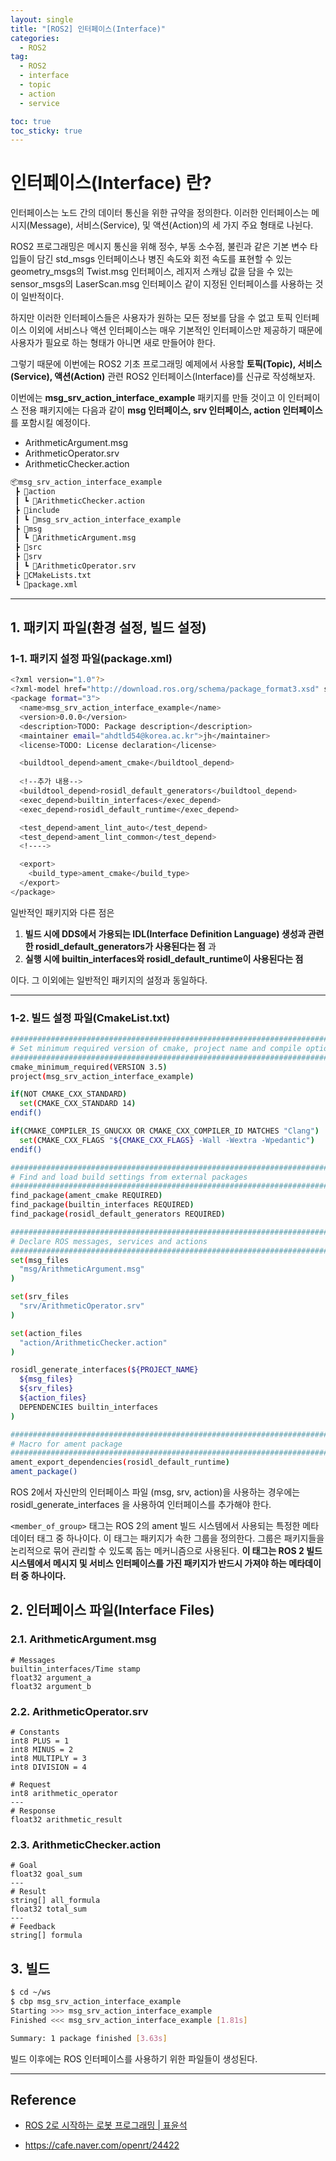```yaml
---
layout: single
title: "[ROS2] 인터페이스(Interface)"
categories:
  - ROS2
tag:
  - ROS2
  - interface
  - topic
  - action
  - service

toc: true
toc_sticky: true
---
```


# 인터페이스(Interface) 란?

인터페이스는 노드 간의 데이터 통신을 위한 규약을 정의한다. 이러한 인터페이스는 메시지(Message), 서비스(Service), 및 액션(Action)의 세 가지 주요 형태로 나뉜다.

ROS2 프로그래밍은 메시지 통신을 위해 정수, 부동 소수점, 불린과 같은 기본 변수 타입들이 담긴 std_msgs 인터페이스나 병진 속도와 회전 속도를 표현할 수 있는 geometry_msgs의 Twist.msg 인터페이스, 레지저 스캐닝 값을 담을 수 있는 sensor_msgs의 LaserScan.msg 인터페이스 같이 지정된 인터페이스를 사용하는 것이 일반적이다.

하지만 이러한 인터페이스들은 사용자가 원하는 모든 정보를 담을 수 없고 토픽 인터페이스 이외에 서비스나 액션 인터페이스는 매우 기본적인 인터페이스만 제공하기 때문에 사용자가 필요로 하는 형태가 아니면 새로 만들어야 한다.

그렇기 때문에 이번에는 ROS2 기초 프로그래밍 예제에서 사용할 **토픽(Topic), 서비스(Service), 액션(Action)** 관련 ROS2 인터페이스(Interface)를 신규로 작성해보자.

이번에는 **msg_srv_action_interface_example** 패키지를 만들 것이고 이 인터페이스 전용 패키지에는 다음과 같이 **msg 인터페이스, srv 인터페이스, action 인터페이스**를 포함시킬 예정이다.

- ArithmeticArgument.msg
- ArithmeticOperator.srv
- ArithmeticChecker.action

```bash
📦msg_srv_action_interface_example
 ┣ 📂action
 ┃ ┗ 📜ArithmeticChecker.action
 ┣ 📂include
 ┃ ┗ 📂msg_srv_action_interface_example
 ┣ 📂msg
 ┃ ┗ 📜ArithmeticArgument.msg
 ┣ 📂src
 ┣ 📂srv
 ┃ ┗ 📜ArithmeticOperator.srv
 ┣ 📜CMakeLists.txt
 ┗ 📜package.xml
```

---

## 1. 패키지 파일(환경 설정, 빌드 설정)

### 1-1. 패키지 설정 파일(package.xml)

```bash
<?xml version="1.0"?>
<?xml-model href="http://download.ros.org/schema/package_format3.xsd" schematypens="http://www.w3.org/2001/XMLSchema"?>
<package format="3">
  <name>msg_srv_action_interface_example</name>
  <version>0.0.0</version>
  <description>TODO: Package description</description>
  <maintainer email="ahdtld54@korea.ac.kr">jh</maintainer>
  <license>TODO: License declaration</license>

  <buildtool_depend>ament_cmake</buildtool_depend>
  
  <!--추가 내용-->
  <buildtool_depend>rosidl_default_generators</buildtool_depend>
  <exec_depend>builtin_interfaces</exec_depend>
  <exec_depend>rosidl_default_runtime</exec_depend>

  <test_depend>ament_lint_auto</test_depend>
  <test_depend>ament_lint_common</test_depend>
  <!---->

  <export>
    <build_type>ament_cmake</build_type>
  </export>
</package>
```

일반적인 패키지와 다른 점은 

1. **빌드 시에 DDS에서 가용되는 IDL(Interface Definition Language) 생성과 관련한 rosidl_default_generators가 사용된다는 점** 과
2. **실행 시에 builtin_interfaces와 rosidl_default_runtime이 사용된다는 점**

이다. 그 이외에는 일반적인 패키지의 설정과 동일하다.

---
### 1-2. 빌드 설정 파일(CmakeList.txt)

```bash
################################################################################
# Set minimum required version of cmake, project name and compile options
################################################################################
cmake_minimum_required(VERSION 3.5)
project(msg_srv_action_interface_example)

if(NOT CMAKE_CXX_STANDARD)
  set(CMAKE_CXX_STANDARD 14)
endif()

if(CMAKE_COMPILER_IS_GNUCXX OR CMAKE_CXX_COMPILER_ID MATCHES "Clang")
  set(CMAKE_CXX_FLAGS "${CMAKE_CXX_FLAGS} -Wall -Wextra -Wpedantic")
endif()

################################################################################
# Find and load build settings from external packages
################################################################################
find_package(ament_cmake REQUIRED)
find_package(builtin_interfaces REQUIRED)
find_package(rosidl_default_generators REQUIRED)

################################################################################
# Declare ROS messages, services and actions
################################################################################
set(msg_files
  "msg/ArithmeticArgument.msg"
)

set(srv_files
  "srv/ArithmeticOperator.srv"
)

set(action_files
  "action/ArithmeticChecker.action"
)

rosidl_generate_interfaces(${PROJECT_NAME}
  ${msg_files}
  ${srv_files}
  ${action_files}
  DEPENDENCIES builtin_interfaces
)

################################################################################
# Macro for ament package
################################################################################
ament_export_dependencies(rosidl_default_runtime)
ament_package()
```

ROS 2에서 자신만의 인터페이스 파일 (msg, srv, action)을 사용하는 경우에는 rosidl_generate_interfaces 을 사용하여 인터페이스를 추가해야 한다.

`<member_of_group>` 태그는 ROS 2의 ament 빌드 시스템에서 사용되는 특정한 메타데이터 태그 중 하나이다. 이 태그는 패키지가 속한 그룹을 정의한다. 그룹은 패키지들을 논리적으로 묶어 관리할 수 있도록 돕는 메커니즘으로 사용된다. **이 태그는 ROS 2 빌드 시스템에서 메시지 및 서비스 인터페이스를 가진 패키지가 반드시 가져야 하는 메타데이터 중 하나이다.**




## 2. 인터페이스 파일(Interface Files)
### 2.1. ArithmeticArgument.msg

```
# Messages
builtin_interfaces/Time stamp
float32 argument_a
float32 argument_b
```

### 2.2. ArithmeticOperator.srv

```
# Constants
int8 PLUS = 1
int8 MINUS = 2
int8 MULTIPLY = 3
int8 DIVISION = 4

# Request
int8 arithmetic_operator
---
# Response
float32 arithmetic_result
```

### 2.3. ArithmeticChecker.action

```
# Goal
float32 goal_sum
---
# Result
string[] all_formula
float32 total_sum
---
# Feedback
string[] formula
```

## 3. 빌드

```bash
$ cd ~/ws
$ cbp msg_srv_action_interface_example
Starting >>> msg_srv_action_interface_example
Finished <<< msg_srv_action_interface_example [1.81s]                     

Summary: 1 package finished [3.63s]
 ```

빌드 이후에는 ROS 인터페이스를 사용하기 위한 파일들이 생성된다.

---
## Reference
- [ROS 2로 시작하는 로봇 프로그래밍 | 표윤석](https://www.google.com/url?sa=t&rct=j&q=&esrc=s&source=web&cd=&cad=rja&uact=8&ved=2ahUKEwitt6_ryruEAxUCZvUHHV5oA4oQFnoECBEQAQ&url=https%3A%2F%2Fproduct.kyobobook.co.kr%2Fdetail%2FS000001891112&usg=AOvVaw14QJXxcjs_wribUachvF8x&opi=89978449)

- <https://cafe.naver.com/openrt/24422>